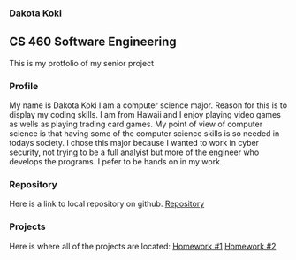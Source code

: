 ### Dakota Koki
## CS 460 Software Engineering 

This is my protfolio of my senior project

### Profile

My name is Dakota Koki I am a computer science major. Reason for this is to display my coding skills. I am from Hawaii and I enjoy playing video games as wells as playing trading card games. My point of view of computer science is that having some of the computer science skills is so needed in todays society. I chose this major because I wanted to work in cyber security, not trying to be a full analyist but more of the engineer who develops the programs. I pefer to be hands on in my work.

### Repository
Here is a link to local repository on github.
[Repository](https://github.com/Dakota808/Dakota808.github.io)

### Projects
Here is where all of the projects are located:
[Homework #1](Project_1/HW1post.md)
[Homework #2](Project_2/HW2blog.md)
